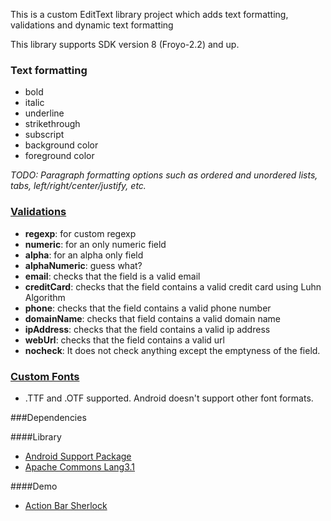 This is a custom EditText library project which adds text formatting, validations and dynamic text formatting

This library supports SDK version 8 (Froyo-2.2) and up. 

### Text formatting 
* bold
* italic
* underline
* strikethrough
* subscript
* background color
* foreground color

_TODO: Paragraph formatting options such as ordered and unordered lists, tabs, left/right/center/justify, etc._

### [Validations](https://github.com/kemallette/RichEditText/wiki/Validations) 
* **regexp**: for custom regexp
* **numeric**: for an only numeric field
* **alpha**: for an alpha only field
* **alphaNumeric**: guess what?
* **email**: checks that the field is a valid email
* **creditCard**: checks that the field contains a valid credit card using Luhn Algorithm
* **phone**: checks that the field contains a valid phone number
* **domainName**: checks that field contains a valid domain name 
* **ipAddress**: checks that the field contains a valid ip address
* **webUrl**: checks that the field contains a valid url 
* **nocheck**: It does not check anything except the emptyness of the field.

### [Custom Fonts](https://github.com/kemallette/RichEditText/wiki/Custom-Fonts) 
* .TTF and .OTF supported. Android doesn't support other font formats.  


###Dependencies

####Library
* [Android Support Package](http://developer.android.com/tools/extras/support-library.html)
* [Apache Commons Lang3.1](http://commons.apache.org/proper/commons-lang/userguide.html)

####Demo
* [Action Bar Sherlock](http://actionbarsherlock.com/)
